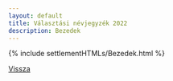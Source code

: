 ```yaml
---
layout: default
title: Választási névjegyzék 2022
description: Bezedek
---
```


{% include settlementHTMLs/Bezedek.html %}

[Vissza](../)